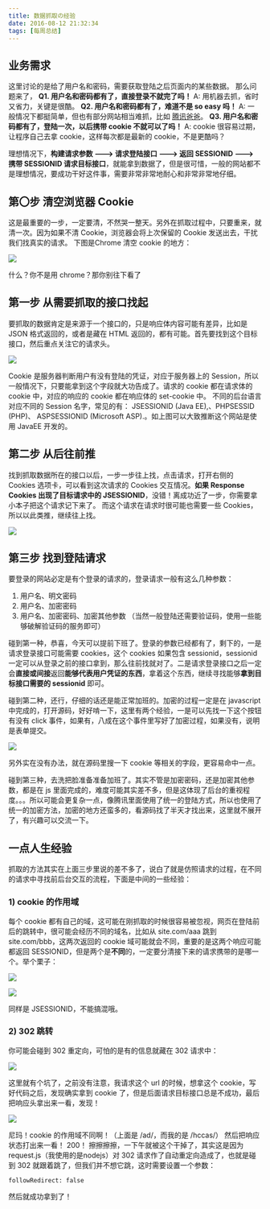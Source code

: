 ```yaml
---
title: 数据抓取の经验
date: 2016-08-12 21:32:34
tags: [每周总结]
---
```


## 业务需求

这里讨论的是给了用户名和密码，需要获取登陆之后页面内的某些数据。
那么问题来了，
**Q1. 用户名和密码都有了，直接登录不就完了吗！**
A: 用机器去抓，省时又省力，关键是很酷。
**Q2. 用户名和密码都有了，难道不是 so easy 吗！**
A: 一般情况下都挺简单，但也有部分网站相当难抓，比如 [腾讯爸爸](http://tui.qq.com/)。
**Q3. 用户名和密码都有了，登陆一次，以后携带 cookie 不就可以了吗！**
A: cookie 很容易过期，让程序自己去拿 cookie，这样每次都是最新的 cookie，不是更酷吗？

理想情况下，**构建请求参数 ---> 请求登陆接口 ---> 返回 SESSIONID ---> 携带 SESSIONID 请求目标接口**，就能拿到数据了，但是很可惜，一般的网站都不是理想情况，要成功干好这件事，需要非常非常地耐心和非常非常地仔细。
<!--more-->
## 第〇步 清空浏览器 Cookie

这是最重要的一步，一定要清，不然哭一整天。另外在抓取过程中，只要重来，就清一次。因为如果不清 Cookie，浏览器会将上次保留的 Cookie 发送出去，干扰我们找真实的请求。
下图是Chrome 清空 cookie 的地方：

![](http://7xo08n.com1.z0.glb.clouddn.com/blog/data-capture/01.png)

什么？你不是用 chrome？那你别往下看了

## 第一步 从需要抓取的接口找起

要抓取的数据肯定是来源于一个接口的，只是响应体内容可能有差异，比如是 JSON 格式返回的，或者是藏在 HTML 返回的，都有可能。首先要找到这个目标接口，然后重点关注它的请求头。

![](http://7xo08n.com1.z0.glb.clouddn.com/blog/data-capture/02.png)

Cookie 是服务器判断用户有没有登陆的凭证，对应于服务器上的 Session，所以一般情况下，只要能拿到这个字段就大功告成了。请求的 cookie 都在请求体的 cookie 中，对应的响应的 cookie 都在响应体的 set-cookie 中。
不同的后台语言对应不同的 Session 名字，常见的有： JSESSIONID (Java EE),、PHPSESSID (PHP)、 ASPSESSIONID (Microsoft ASP).。如上图可以大致推断这个网站是使用 JavaEE 开发的。

## 第二步 从后往前推

找到抓取数据所在的接口以后，一步一步往上找，点击请求，打开右侧的 Cookies 选项卡，可以看到这次请求的 Cookies 交互情况。**如果 Response Cookies 出现了目标请求中的 JSESSIONID**，没错！离成功近了一步，你需要拿小本子把这个请求记下来了。
而这个请求在请求时很可能也需要一些 Cookies，所以以此类推，继续往上找。

![](http://7xo08n.com1.z0.glb.clouddn.com/blog/data-capture/03.png)

## 第三步 找到登陆请求

要登录的网站必定是有个登录的请求的，登录请求一般有这么几种参数：
1) 用户名、明文密码
2) 用户名、加密密码
3) 用户名、加密密码、加密其他参数
（当然一般登陆还需要验证码，使用一些能够破解验证码的服务即可）

碰到第一种，恭喜，今天可以提前下班了。登录的参数已经都有了，剩下的，一是请求登录接口可能需要 cookies，这个 cookies 如果包含 sessionid，sessionid 一定可以从登录之前的接口拿到，那么往前找就对了。二是请求登录接口之后一定会**直接或间接**返回**能够代表用户凭证的东西**，拿着这个东西，继续寻找能够**拿到目标接口需要的 sessionid** 即可。

碰到第二种，还行，仔细的话还是能正常加班的。加密的过程一定是在 javascript 中完成的，打开源码，好好啃一下，这里有两个经验，一是可以先找一下这个按钮有没有 click 事件，如果有，八成在这个事件里写好了加密过程，如果没有，说明是表单提交。

![](http://7xo08n.com1.z0.glb.clouddn.com/blog/data-capture/04.png)

另外实在没有办法，就在源码里搜一下 cookie 等相关的字段，更容易命中一点。

碰到第三种，去洗把脸准备准备加班了。其实不管是加密密码，还是加密其他参数，都是在 js 里面完成的，难度可能其实差不多，但是这体现了后台的重视程度。。。所以可能会更复杂一点，像腾讯里面使用了统一的登陆方式，所以也使用了统一的加密方法，加密的地方还蛮多的，看源码找了半天才找出来，这里就不展开了，有兴趣可以交流一下。

## 一点人生经验

抓取的方法其实在上面三步里说的差不多了，说白了就是仿照请求的过程，在不同的请求中寻找前后台交互的流程，下面是中间的一些经验：

### 1) cookie 的作用域

每个 cookie 都有自己的域，这可能在刚抓取的时候很容易被忽视，网页在登陆前后的跳转中，很可能会经历不同的域名，比如从 site.com/aaa 跳到 site.com/bbb，这两次返回的 cookie 域可能就会不同，重要的是这两个响应可能都返回 SESSIONID，但是两个是**不同**的，一定要分清接下来的请求携带的是哪一个。举个栗子：

![](http://7xo08n.com1.z0.glb.clouddn.com/blog/data-capture/05.png)

![](http://7xo08n.com1.z0.glb.clouddn.com/blog/data-capture/06.png)

同样是 JSESSIONID，不能搞混哦。

### 2) 302 跳转
你可能会碰到 302 重定向，可怕的是有的信息就藏在 302 请求中：

![](http://7xo08n.com1.z0.glb.clouddn.com/blog/data-capture/07.png)

这里就有个坑了，之前没有注意，我请求这个 url 的时候，想拿这个 cookie，写好代码之后，发现确实拿到 cookie 了，但是后面请求目标接口总是不成功，最后把响应头拿出来一看，发现！

![](http://7xo08n.com1.z0.glb.clouddn.com/blog/data-capture/08.png)

尼玛！cookie 的作用域不同啊！（上面是 /ad/，而我的是 /hccas/）
然后把响应状态打出来一看！
200！
擦擦擦擦，一下午就被这个干掉了，其实这是因为 request.js（我使用的是nodejs）对 302 请求作了自动重定向造成了，也就是碰到 302 就跟着跳了，但我们并不想它跳，这时需要设置一个参数：

```
followRedirect: false
```

然后就成功拿到了！
